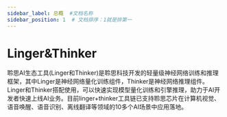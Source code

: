 ```yaml
---
sidebar_label: 总概  #文档名称
sidebar_position: 1  # 文档排序：1就是排第一
---
```


# Linger&Thinker

聆思AI生态工具(Linger和Thinker)是聆思科技开发的轻量级神经网络训练和推理框架，其中Linger是神经网络量化训练组件，Thinker是神经网络推理组件。Linger和Thinker搭配使用，可以快速实现模型量化训练和引擎推理，助力于AI开发者快速上线AI业务。目前linger+thinker工具链已支持聆思芯片在计算机视觉、语音唤醒、语音识别、离线翻译等领域的10多个AI场景中应用落地。
